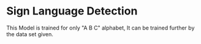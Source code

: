 # Sign Language Detection

This Model is trained for only "A B C" alphabet,
It can be trained further by the data set given.

